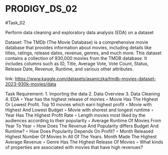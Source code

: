 # PRODIGY_DS_02

#Task_02

Perform data cleaning and exploratory data analysis (EDA) on a dataset

Dataset: The TMDb (The Movie Database) is a comprehensive movie database that provides information about movies, including details like titles, ratings, release dates, revenue, genres, and much more. This dataset contains a collection of 930,000 movies from the TMDB database. It includes columns such as ID, Title, Average Vote, Vote Count, Status, Release Date, Revenue, Runtime, and various other attributes.

link: https://www.kaggle.com/datasets/asaniczka/tmdb-movies-dataset-2023-930k-movies/data

Task Requirement:
    1. Importing the data
    2. Data Overview
    3. Data Cleaning
    4. EDA
        ◦ Year has the highest release of movies
        ◦ Movie Has The Highest Or Lowest Profit. Top 10 movies which earn highest profit
        ◦ Movie with Highest And Lowest Budget
        ◦ Movie with shorest and longest runtime
        ◦ Year Has The Highest Profit Rate
        ◦ Length movies most liked by the audiences according to their popularity
        ◦ Average Runtime Of Movies From Year To Year
        ◦ How Does The Revenue And Popularity differs Budget And Runtime? 
        ◦ How Does Popularity Depends On Profit?
        ◦ Month Released Highest Number Of Movies In All Of The Years. Month Made The Highest Average Revenue
        ◦ Genre Has The Highest Release Of Movies
        ◦ What kinds of properties are associated with movies that have high revenues?
